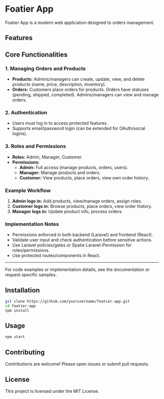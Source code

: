 # Foatier App

Foatier App is a modern web application designed to orders management.

## Features

## Core Functionalities

### 1. Managing Orders and Products

- **Products:** Admins/managers can create, update, view, and delete products (name, price, description, inventory).
- **Orders:** Customers place orders for products. Orders have statuses (pending, shipped, completed). Admins/managers can view and manage orders.

### 2. Authentication

- Users must log in to access protected features.
- Supports email/password login (can be extended for OAuth/social logins).

### 3. Roles and Permissions

- **Roles:** Admin, Manager, Customer.
- **Permissions:**
  - **Admin:** Full access (manage products, orders, users).
  - **Manager:** Manage products and orders.
  - **Customer:** View products, place orders, view own order history.

### Example Workflow

1. **Admin logs in:** Add products, view/manage orders, assign roles.
2. **Customer logs in:** Browse products, place orders, view order history.
3. **Manager logs in:** Update product info, process orders.

### Implementation Notes

- Permissions enforced in both backend (Laravel) and frontend (React).
- Validate user input and check authentication before sensitive actions.
- Use Laravel policies/gates or Spatie Laravel-Permission for roles/permissions.
- Use protected routes/components in React.

---

For code examples or implementation details, see the documentation or request specific samples.

## Installation

```bash
git clone https://github.com/yourusername/foatier-app.git
cd foatier-app
npm install
```

## Usage

```bash
npm start
```

## Contributing

Contributions are welcome! Please open issues or submit pull requests.

## License

This project is licensed under the MIT License.
